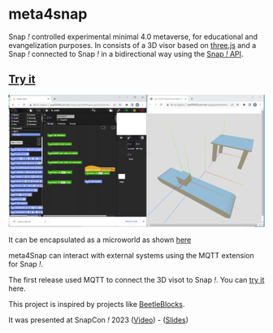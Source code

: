 # meta4snap

Snap *!* controlled experimental minimal 4.0 metaverse, for educational and evangelization purposes.
In consists of a 3D visor based on [three.js](https://threejs.org) and a Snap *!* connected to Snap *!* in a bidirectional way using the [Snap *!* API](https://github.com/jmoenig/Snap/blob/master/docs/API.md).

<!--- ## [Try it](https://pixavier.github.io/meta4snap/old) --->

## [Try it](https://pixavier.github.io/snap/snap.html#open:pyret/minimeta/meta.xml)

![View](img/example01.png)

It can be encapsulated as a microworld as shown [here](https://pixavier.github.io/snap/pyret/minimeta/inline.html)

meta4Snap can interact with external systems using the MQTT extension for Snap *!*.

The first release used MQTT to connect the 3D visot to Snap *!*. You can [try it](https://pixavier.github.io/meta4snap/old) here.

This project is inspired by projects like [BeetleBlocks](http://beetleblocks.com).

It was presented at SnapCon *!* 2023    ([Video](https://www.youtube.com/watch?v=bcbM8aeqKs8))  -  ([Slides](doc/SnapCon2023_xpi.pdf))


